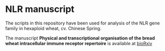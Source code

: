# NLR manuscript

The scripts in this repository have been used for analysis of the NLR gene family in hexaploid wheat, cv. Chinese Spring. 

The manuscript **Physical and transcriptional organisation of the bread wheat intracellular immune receptor repertoire**
is available at [bioRxiv](https://www.biorxiv.org/content/early/2018/06/05/339424) 

